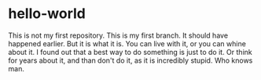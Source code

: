 # hello-world
This is not my first repository. This is my first branch.
It should have happened earlier. But it is what it is. You can live with it, or you can whine about it.
I found out that a best way to do something is just to do it. Or think for years about it, and than don't do it, as it is incredibly stupid. Who knows man.
